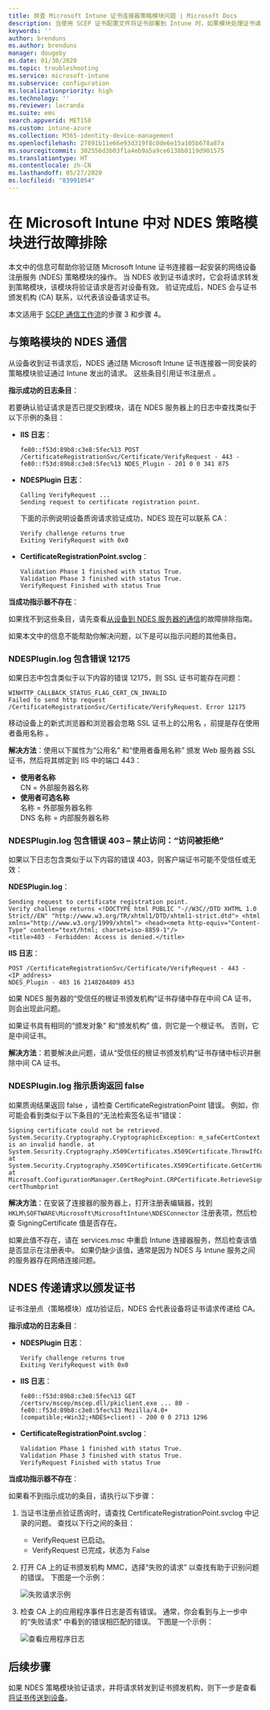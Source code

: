 ```yaml
---
title: 排查 Microsoft Intune 证书连接器策略模块问题 | Microsoft Docs
description: 当使用 SCEP 证书配置文件将证书部署到 Intune 时，如果模块处理证书请求，则对 NDES 策略模块的操作进行故障排除。
keywords: ''
author: brenduns
ms.author: brenduns
manager: dougeby
ms.date: 01/30/2020
ms.topic: troubleshooting
ms.service: microsoft-intune
ms.subservice: configuration
ms.localizationpriority: high
ms.technology: ''
ms.reviewer: lacranda
ms.suite: ems
search.appverid: MET150
ms.custom: intune-azure
ms.collection: M365-identity-device-management
ms.openlocfilehash: 27891b11e66e93d319f8c0de6e15a105b678a87a
ms.sourcegitcommit: 302556d3b03f1a4eb9a5a9ce6138b8119d901575
ms.translationtype: HT
ms.contentlocale: zh-CN
ms.lasthandoff: 05/27/2020
ms.locfileid: "83991054"
---
```

# <a name="troubleshoot-the-ndes-policy-module-in-microsoft-intune"></a>在 Microsoft Intune 中对 NDES 策略模块进行故障排除

本文中的信息可帮助你验证随 Microsoft Intune 证书连接器一起安装的网络设备注册服务 (NDES) 策略模块的操作。 当 NDES 收到证书请求时，它会将请求转发到策略模块，该模块将验证请求是否对设备有效。 验证完成后，NDES 会与证书颁发机构 (CA) 联系，以代表该设备请求证书。

本文适用于 [SCEP 通信工作流](troubleshoot-scep-certificate-profiles.md)的步骤 3 和步骤 4。

## <a name="ndes-communication-to-the-policy-module"></a>与策略模块的 NDES 通信

从设备收到证书请求后，NDES 通过随 Microsoft Intune 证书连接器一同安装的策略模块验证通过 Intune 发出的请求。 这些条目引用证书注册点  。

**指示成功的日志条目**：

若要确认验证请求是否已提交到模块，请在 NDES 服务器上的日志中查找类似于以下示例的条目：

- **IIS 日志**：

  ```
  fe80::f53d:89b8:c3e8:5fec%13 POST /CertificateRegistrationSvc/Certificate/VerifyRequest - 443 - 
  fe80::f53d:89b8:c3e8:5fec%13 NDES_Plugin - 201 0 0 341 875
  ```

- **NDESPlugin 日志**：

  ```
  Calling VerifyRequest ...  
  Sending request to certificate registration point.
  ```

  下面的示例说明设备质询请求验证成功，NDES 现在可以联系 CA：

  ```
  Verify challenge returns true
  Exiting VerifyRequest with 0x0
  ```

- **CertificateRegistrationPoint.svclog**：

  `Validation Phase 1 finished with status True.`  
  `Validation Phase 3 finished with status True.`  
  `VerifyRequest Finished with status True`


**当成功指示器不存在**：

如果找不到这些条目，请先查看[从设备到 NDES 服务器的通信](troubleshoot-scep-certificate-device-to-ndes.md#troubleshoot-common-errors)的故障排除指南。

如果本文中的信息不能帮助你解决问题，以下是可以指示问题的其他条目。

### <a name="ndespluginlog-contains-an-error-12175"></a>NDESPlugin.log 包含错误 12175

如果日志中包含类似于以下内容的错误 12175，则 SSL 证书可能存在问题：

```
WINHTTP_CALLBACK_STATUS_FLAG_CERT_CN_INVALID
Failed to send http request /CertificateRegistrationSvc/Certificate/VerifyRequest. Error 12175
```

移动设备上的新式浏览器和浏览器会忽略 SSL 证书上的公用名  ，前提是存在使用者备用名称  。

**解决方法**：使用以下属性为“公用名”  和“使用者备用名称”  颁发 Web 服务器 SSL 证书，然后将其绑定到 IIS 中的端口 443：

  - **使用者名称**  
    CN = 外部服务器名称
  - **使用者可选名称**  
     名称 = 外部服务器名称  
     DNS 名称 = 内部服务器名称

### <a name="ndespluginlog-contains-an-error-403--forbidden-access-is-denied"></a>NDESPlugin.log 包含错误 403 – 禁止访问：“访问被拒绝”

如果以下日志包含类似于以下内容的错误 403，则客户端证书可能不受信任或无效：

**NDESPlugin.log**：

```
Sending request to certificate registration point.
Verify challenge returns <!DOCTYPE html PUBLIC "-//W3C//DTD XHTML 1.0 Strict//EN" "http://www.w3.org/TR/xhtml1/DTD/xhtml1-strict.dtd"> <html xmlns="http://www.w3.org/1999/xhtml"> <head><meta http-equiv="Content-Type" content="text/html; charset=iso-8859-1"/>
<title>403 - Forbidden: Access is denied.</title>
```

**IIS 日志**：

```
POST /CertificateRegistrationSvc/Certificate/VerifyRequest - 443 -<IP_address>
NDES_Plugin - 403 16 2148204809 453  
```

如果 NDES 服务器的“受信任的根证书颁发机构”证书存储中存在中间 CA 证书，则会出现此问题。

如果证书具有相同的“颁发对象”  和“颁发机构”  值，则它是一个根证书。 否则，它是中间证书。

**解决方法**：若要解决此问题，请从“受信任的根证书颁发机构”证书存储中标识并删除中间 CA 证书。

### <a name="ndespluginlog-indicates-the-challenge-returns-false"></a>NDESPlugin.log 指示质询返回 false

如果质询结果返回 false  ，请检查 CertificateRegistrationPoint  错误。 例如，你可能会看到类似于以下条目的“无法检索签名证书”错误：

```
Signing certificate could not be retrieved. System.Security.Cryptography.CryptographicException: m_safeCertContext is an invalid handle. at System.Security.Cryptography.X509Certificates.X509Certificate.ThrowIfContextInvalid() at System.Security.Cryptography.X509Certificates.X509Certificate.GetCertHashString() at Microsoft.ConfigurationManager.CertRegPoint.CRPCertificate.RetrieveSigningCert(String certThumbprint
```

**解决方法**：在安装了连接器的服务器上，打开注册表编辑器，找到 `HKLM\SOFTWARE\Microsoft\MicrosoftIntune\NDESConnector` 注册表项，然后检查 SigningCertificate 值是否存在。

如果此值不存在，请在 services.msc 中重启 Intune 连接器服务，然后检查该值是否显示在注册表中。 如果仍缺少该值，通常是因为 NDES 与 Intune 服务之间的服务器存在网络连接问题。

## <a name="ndes-passes-the-request-to-issue-the-certificate"></a>NDES 传递请求以颁发证书

证书注册点（策略模块）成功验证后，NDES 会代表设备将证书请求传递给 CA。

**指示成功的日志条目**：

- **NDESPlugin 日志**：

  ```
  Verify challenge returns true
  Exiting VerifyRequest with 0x0
  ```

- **IIS 日志**：

  ```
  fe80::f53d:89b8:c3e8:5fec%13 GET /certsrv/mscep/mscep.dll/pkiclient.exe ... 80 - 
  fe80::f53d:89b8:c3e8:5fec%13 Mozilla/4.0+(compatible;+Win32;+NDES+client) - 200 0 0 2713 1296
  ```

- **CertificateRegistrationPoint.svclog**：

  `Validation Phase 1 finished with status True.`  
  `Validation Phase 3 finished with status True.`  
  `VerifyRequest Finished with status True`

**当成功指示器不存在**：

如果看不到指示成功的条目，请执行以下步骤：

1. 当证书注册点验证质询时，请查找 CertificateRegistrationPoint.svclog  中记录的问题。 查找以下行之间的条目：

   - VerifyRequest 已启动。
   - VerifyRequest 已完成，状态为 False

2. 打开 CA 上的证书颁发机构 MMC，选择“失败的请求”  以查找有助于识别问题的错误。 下图是一个示例：

   ![失败请求示例](../protect/media/troubleshoot-scep-certificate-ndes-policy-module/failed-requests.png)

3. 检查 CA 上的应用程序事件日志是否有错误。 通常，你会看到与上一步中的“失败请求”  中看到的错误相匹配的错误。 下图是一个示例：

   ![查看应用程序日志](../protect/media/troubleshoot-scep-certificate-ndes-policy-module/application-log-errors.png)

## <a name="next-steps"></a>后续步骤

如果 NDES 策略模块验证请求，并将请求转发到证书颁发机构，则下一步是查看[将证书传送到设备](troubleshoot-scep-certificate-delivery.md)。
